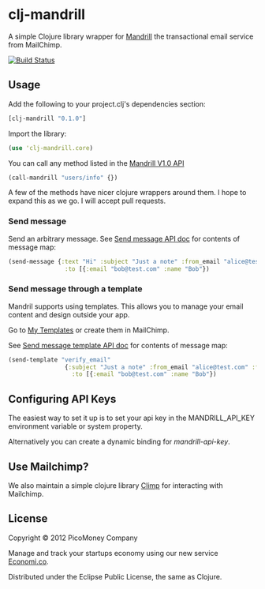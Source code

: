 # clj-mandrill

A simple Clojure library wrapper for [Mandrill](https://mandrillapp.com) the transactional email service from MailChimp.

[![Build Status](https://secure.travis-ci.org/economico/clj-mandrill.png)](http://travis-ci.org/economico/clj-mandrill)

## Usage

Add the following to your project.clj's dependencies section:

```clojure
[clj-mandrill "0.1.0"]
```

Import the library:

```clojure
(use 'clj-mandrill.core)
```

You can call any method listed in the [Mandrill V1.0 API](https://mandrillapp.com/api/docs/)

```clojure
(call-mandrill "users/info" {})
```

A few of the methods have nicer clojure wrappers around them. I hope to expand this as we go. I will accept pull requests.

### Send message

Send an arbitrary message. See [Send message API doc](https://mandrillapp.com/api/docs/messages.html#method=send) for contents of message map:

```clojure
(send-message {:text "Hi" :subject "Just a note" :from_email "alice@test.com" :from_name "Alice"
                :to [{:email "bob@test.com" :name "Bob"})
```

### Send message through a template

Mandril supports using templates. This allows you to manage your email content and design outside your app.

Go to [My Templates](https://mandrillapp.com/templates/my-templates) or create them in MailChimp.

See [Send message template API doc](https://mandrillapp.com/api/docs/messages.html#method=send-template) for contents of message map:

```clojure
(send-template "verify_email"
                {:subject "Just a note" :from_email "alice@test.com" :from_name "Alice"
                  :to [{:email "bob@test.com" :name "Bob"})
```

## Configuring API Keys

The easiest way to set it up is to set your api key in the MANDRILL_API_KEY environment variable or system property.

Alternatively you can create a dynamic binding for *mandrill-api-key*.


## Use Mailchimp?

We also maintain a simple clojure library [Climp](https://github.com/economico/climp) for interacting with Mailchimp.

## License

Copyright © 2012 PicoMoney Company

Manage and track your startups economy using our new service [Economi.co](http://economi.co).

Distributed under the Eclipse Public License, the same as Clojure.
